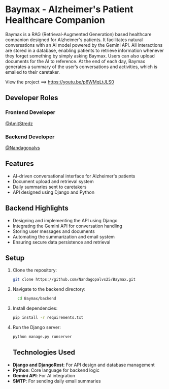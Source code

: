 # Baymax - Alzheimer's Patient Healthcare Companion

Baymax is a RAG (Retrieval-Augmented Generation) based healthcare companion designed for Alzheimer's patients. It facilitates natural conversations with an AI model powered by the Gemini API. All interactions are stored in a database, enabling patients to retrieve information whenever they forget something by simply asking Baymax. Users can also upload documents for the AI to reference. At the end of each day, Baymax generates a summary of the user’s conversations and activities, which is emailed to their caretaker.

View the project ==> https://youtu.be/p6WMqLtJLS0
## Developer Roles

### Frontend Developer
[@AmitStredz](https://github.com/AmitStredz)  

### Backend Developer
[@Nandagopalvs](https://github.com/Nandagopalvs25)  
## Features
- AI-driven conversational interface for Alzheimer's patients
- Document upload and retrieval system
- Daily summaries sent to caretakers
- API designed using Django and Python

## Backend Highlights

- Designing and implementing the API using Django
- Integrating the Gemini API for conversation handling
- Storing user messages and documents
- Automating the summarization and email system
- Ensuring secure data persistence and retrieval

## Setup
1. Clone the repository:
   ```bash
   git clone https://github.com/Nandagopalvs25/Baymax.git
   ```
2. Navigate to the backend directory:
   ```bash
     cd Baymax/backend
   
    ```
3. Install dependencies:
   ```bash
   pip install -r requirements.txt

   ```
4. Run the Django server:
   ```bash
   python manage.py runserver
   ```


   ## Technologies Used
- **Django and DjangoRest**: For API design and database management
- **Python**: Core language for backend logic
- **Gemini API**: For AI integration
- **SMTP**: For sending daily email summaries

